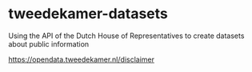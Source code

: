 # tweedekamer-datasets
Using the API of the Dutch House of Representatives to create datasets about public information


https://opendata.tweedekamer.nl/disclaimer
